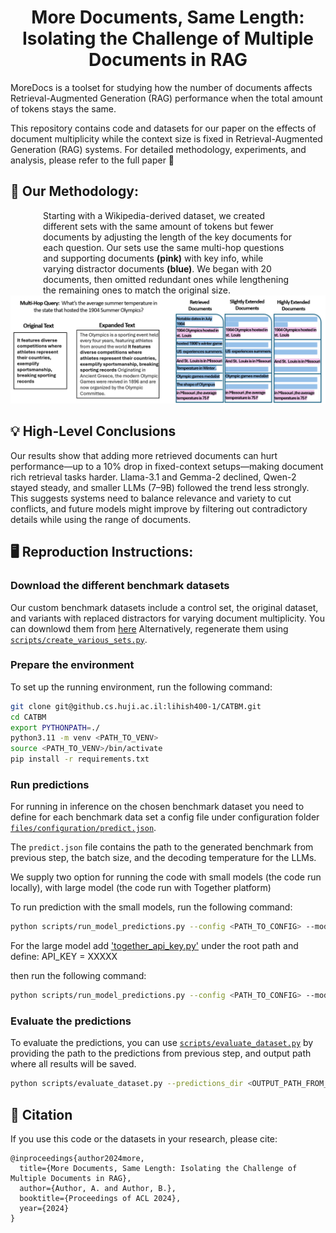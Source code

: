 <div align="center">
  <h1>More Documents, Same Length:<br>Isolating the Challenge of Multiple Documents in RAG</h1>
</div>

MoreDocs is a toolset for studying how the number of documents affects Retrieval-Augmented Generation (RAG) performance when the total amount of tokens stays the same.

This repository contains code and datasets for our paper on the effects of document multiplicity while the context size is fixed in Retrieval-Augmented Generation (RAG) systems.
For detailed methodology, experiments, and analysis, please refer to the full paper 📰

## 🔬 Our Methodology:
<div style="max-width: 400px; margin: 0 auto;">
Starting with a Wikipedia-derived dataset, we created different sets with the same amount of tokens but fewer documents by adjusting the length of the key documents for each question.
Our sets use the same multi-hop questions and supporting documents <b>(pink)</b> with key info, while varying distractor documents <b>(blue)</b>.
We began with 20 documents, then omitted redundant ones while lengthening the remaining ones to match the original size.
</div>


<div align="center">
  <img src="/Main_Fig_Horizontal.png" alt="Alt text" width="800">
</div>

## :bulb: High-Level Conclusions
Our results show that adding more retrieved documents can hurt performance—up to a 10% drop in fixed-context setups—making document rich retrieval tasks harder. 
Llama-3.1 and Gemma-2 declined, Qwen-2 stayed steady, and smaller LLMs (7–9B) followed the trend less strongly. This suggests systems need to balance relevance and variety to cut conflicts, and future models might improve by filtering out contradictory details while using the range of documents.

## :desktop_computer:  Reproduction Instructions:

### Download the different benchmark datasets
Our custom benchmark datasets include a control set, the original dataset, and variants with replaced distractors for varying document multiplicity. 
You can downlowd them from  [here](https://drive.google.com/file/d/1z6L0Xl0zhRoOOpwD5WuQI9ukSaEgCraM/view?usp=drive_link)
Alternatively, regenerate them using  [`scripts/create_various_sets.py`](scripts/create_various_sets.py).

### Prepare the environment

To set up the running environment, run the following command:
```bash
git clone git@github.cs.huji.ac.il:lihish400-1/CATBM.git
cd CATBM
export PYTHONPATH=./
python3.11 -m venv <PATH_TO_VENV>
source <PATH_TO_VENV>/bin/activate
pip install -r requirements.txt
```

### Run predictions
For running in inference on the chosen benchmark dataset you need to define for each benchmark data set a config file under configuration folder [`files/configuration/predict.json`](files/configuration/predict.json).

The `predict.json` file contains the path to the generated benchmark from previous step, the batch size, and the decoding temperature for the LLMs.

We supply two option for running the code with small models (the code run locally), with large model (the code run with Together platform)

To run prediction with the small models, run the following command:
```bash
python scripts/run_model_predictions.py --config <PATH_TO_CONFIG> --model_name <MODEL_NAME>
```

For the large model add ['together_api_key.py'](together_api_key.py) under the root path and define: API_KEY = XXXXX

then run the following command:

```bash
python scripts/run_model_predictions.py --config <PATH_TO_CONFIG> --model_name <MODEL_NAME> --run_together
```

### Evaluate the predictions

To evaluate the predictions, you can use [`scripts/evaluate_dataset.py`](scripts/evaluate_dataset.py) by providing 
the path to the predictions from previous step, and output path where all results will be saved.

```bash
python scripts/evaluate_dataset.py --predictions_dir <OUTPUT_PATH_FROM_PREV_STEP> --output_path <RESULT_OUTPUT> --ds_name MusiQue
```

## :newspaper: Citation

If you use this code or the datasets in your research, please cite:

```
@inproceedings{author2024more,
  title={More Documents, Same Length: Isolating the Challenge of Multiple Documents in RAG},
  author={Author, A. and Author, B.},
  booktitle={Proceedings of ACL 2024},
  year={2024}
}
```


